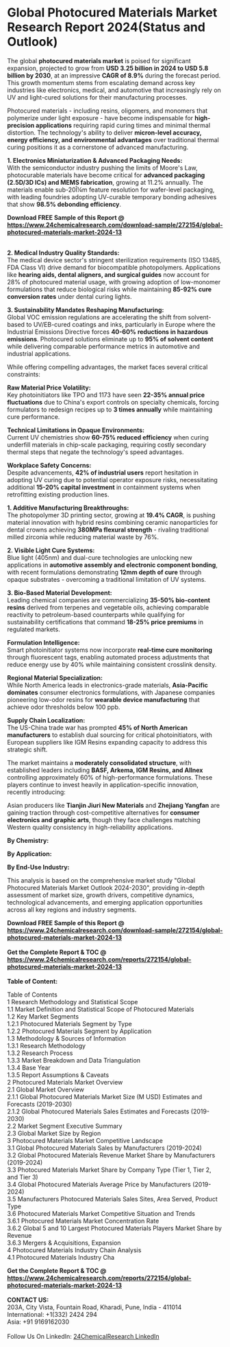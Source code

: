 <h1>Global Photocured Materials Market Research Report 2024(Status and Outlook)</h1><p>The global <strong>photocured materials market</strong> is poised for significant expansion, projected to grow from <strong>USD 3.25 billion in 2024 to USD 5.8 billion by 2030</strong>, at an impressive <strong>CAGR of 8.9%</strong> during the forecast period. This growth momentum stems from escalating demand across key industries like electronics, medical, and automotive that increasingly rely on UV and light-cured solutions for their manufacturing processes.</p><p>Photocured materials - including resins, oligomers, and monomers that polymerize under light exposure - have become indispensable for <strong>high-precision applications</strong> requiring rapid curing times and minimal thermal distortion. The technology's ability to deliver <strong>micron-level accuracy, energy efficiency, and environmental advantages</strong> over traditional thermal curing positions it as a cornerstone of advanced manufacturing.</p><p><strong>1. Electronics Miniaturization &amp; Advanced Packaging Needs:</strong><br>
With the semiconductor industry pushing the limits of Moore's Law, photocurable materials have become critical for <strong>advanced packaging (2.5D/3D ICs) and MEMS fabrication</strong>, growing at 11.2% annually. The materials enable sub-20Î¼m feature resolution for wafer-level packaging, with leading foundries adopting UV-curable temporary bonding adhesives that show <strong>98.5% debonding efficiency</strong>.</p><div><b>Download FREE Sample of this Report @ 
            <a href="https://www.24chemicalresearch.com/download-sample/272154/global-photocured-materials-market-2024-13">
            https://www.24chemicalresearch.com/download-sample/272154/global-photocured-materials-market-2024-13</a></b></div><br><p><strong>2. Medical Industry Quality Standards:</strong><br>
The medical device sector's stringent sterilization requirements (ISO 13485, FDA Class VI) drive demand for biocompatible photopolymers. Applications like <strong>hearing aids, dental aligners, and surgical guides</strong> now account for 28% of photocured material usage, with growing adoption of low-monomer formulations that reduce biological risks while maintaining <strong>85-92% cure conversion rates</strong> under dental curing lights.</p><p><strong>3. Sustainability Mandates Reshaping Manufacturing:</strong><br>
Global VOC emission regulations are accelerating the shift from solvent-based to UV/EB-cured coatings and inks, particularly in Europe where the Industrial Emissions Directive forces <strong>40-60% reductions in hazardous emissions</strong>. Photocured solutions eliminate up to <strong>95% of solvent content</strong> while delivering comparable performance metrics in automotive and industrial applications.</p><p>While offering compelling advantages, the market faces several critical constraints:</p><p><strong>Raw Material Price Volatility:</strong><br>
    Key photoinitiators like TPO and 1173 have seen <strong>22-35% annual price fluctuations</strong> due to China's export controls on specialty chemicals, forcing formulators to redesign recipes up to <strong>3 times annually</strong> while maintaining cure performance.</p><p><strong>Technical Limitations in Opaque Environments:</strong><br>
    Current UV chemistries show <strong>60-75% reduced efficiency</strong> when curing underfill materials in chip-scale packaging, requiring costly secondary thermal steps that negate the technology's speed advantages.</p><p><strong>Workplace Safety Concerns:</strong><br>
    Despite advancements, <strong>42% of industrial users</strong> report hesitation in adopting UV curing due to potential operator exposure risks, necessitating additional <strong>15-20% capital investment</strong> in containment systems when retrofitting existing production lines.</p><p><strong>1. Additive Manufacturing Breakthroughs:</strong><br>
The photopolymer 3D printing sector, growing at <strong>19.4% CAGR</strong>, is pushing material innovation with hybrid resins combining ceramic nanoparticles for dental crowns achieving <strong>380MPa flexural strength</strong> - rivaling traditional milled zirconia while reducing material waste by 76%.</p><p><strong>2. Visible Light Cure Systems:</strong><br>
Blue light (405nm) and dual-cure technologies are unlocking new applications in <strong>automotive assembly and electronic component bonding</strong>, with recent formulations demonstrating <strong>12mm depth of cure</strong> through opaque substrates - overcoming a traditional limitation of UV systems.</p><p><strong>3. Bio-Based Material Development:</strong><br>
Leading chemical companies are commercializing <strong>35-50% bio-content resins</strong> derived from terpenes and vegetable oils, achieving comparable reactivity to petroleum-based counterparts while qualifying for sustainability certifications that command <strong>18-25% price premiums</strong> in regulated markets.</p><p><strong>Formulation Intelligence:</strong><br>
    Smart photoinitiator systems now incorporate <strong>real-time cure monitoring</strong> through fluorescent tags, enabling automated process adjustments that reduce energy use by 40% while maintaining consistent crosslink density.</p><p><strong>Regional Material Specialization:</strong><br>
    While North America leads in electronics-grade materials, <strong>Asia-Pacific dominates</strong> consumer electronics formulations, with Japanese companies pioneering low-odor resins for <strong>wearable device manufacturing</strong> that achieve odor thresholds below 100 ppb.</p><p><strong>Supply Chain Localization:</strong><br>
    The US-China trade war has prompted <strong>45% of North American manufacturers</strong> to establish dual sourcing for critical photoinitiators, with European suppliers like IGM Resins expanding capacity to address this strategic shift.</p><p>The market maintains a <strong>moderately consolidated structure</strong>, with established leaders including <strong>BASF, Arkema, IGM Resins, and Allnex</strong> controlling approximately 60% of high-performance formulations. These players continue to invest heavily in application-specific innovation, recently introducing: </p><p>Asian producers like <strong>Tianjin Jiuri New Materials</strong> and <strong>Zhejiang Yangfan</strong> are gaining traction through cost-competitive alternatives for <strong>consumer electronics and graphic arts</strong>, though they face challenges matching Western quality consistency in high-reliability applications.</p><p><strong>By Chemistry:</strong></p><p><strong>By Application:</strong></p><p><strong>By End-Use Industry:</strong></p><p>This analysis is based on the comprehensive market study "Global Photocured Materials Market Outlook 2024-2030", providing in-depth assessment of market size, growth drivers, competitive dynamics, technological advancements, and emerging application opportunities across all key regions and industry segments.</p><div><b>Download FREE Sample of this Report @ 
            <a href="https://www.24chemicalresearch.com/download-sample/272154/global-photocured-materials-market-2024-13">
            https://www.24chemicalresearch.com/download-sample/272154/global-photocured-materials-market-2024-13</a></b></div><br><div><b>Get the Complete Report & TOC @ 
            <a href="https://www.24chemicalresearch.com/reports/272154/global-photocured-materials-market-2024-13">
            https://www.24chemicalresearch.com/reports/272154/global-photocured-materials-market-2024-13</a></b></div><br>
            <b>Table of Content:</b><p>Table of Contents<br />
1 Research Methodology and Statistical Scope<br />
1.1 Market Definition and Statistical Scope of Photocured Materials<br />
1.2 Key Market Segments<br />
1.2.1 Photocured Materials Segment by Type<br />
1.2.2 Photocured Materials Segment by Application<br />
1.3 Methodology & Sources of Information<br />
1.3.1 Research Methodology<br />
1.3.2 Research Process<br />
1.3.3 Market Breakdown and Data Triangulation<br />
1.3.4 Base Year<br />
1.3.5 Report Assumptions & Caveats<br />
2 Photocured Materials Market Overview<br />
2.1 Global Market Overview<br />
2.1.1 Global Photocured Materials Market Size (M USD) Estimates and Forecasts (2019-2030)<br />
2.1.2 Global Photocured Materials Sales Estimates and Forecasts (2019-2030)<br />
2.2 Market Segment Executive Summary<br />
2.3 Global Market Size by Region<br />
3 Photocured Materials Market Competitive Landscape<br />
3.1 Global Photocured Materials Sales by Manufacturers (2019-2024)<br />
3.2 Global Photocured Materials Revenue Market Share by Manufacturers (2019-2024)<br />
3.3 Photocured Materials Market Share by Company Type (Tier 1, Tier 2, and Tier 3)<br />
3.4 Global Photocured Materials Average Price by Manufacturers (2019-2024)<br />
3.5 Manufacturers Photocured Materials Sales Sites, Area Served, Product Type<br />
3.6 Photocured Materials Market Competitive Situation and Trends<br />
3.6.1 Photocured Materials Market Concentration Rate<br />
3.6.2 Global 5 and 10 Largest Photocured Materials Players Market Share by Revenue<br />
3.6.3 Mergers & Acquisitions, Expansion<br />
4 Photocured Materials Industry Chain Analysis<br />
4.1 Photocured Materials Industry Cha</p><div><b>Get the Complete Report & TOC @ 
            <a href="https://www.24chemicalresearch.com/reports/272154/global-photocured-materials-market-2024-13">
            https://www.24chemicalresearch.com/reports/272154/global-photocured-materials-market-2024-13</a></b></div><br><b>CONTACT US:</b><br>
            203A, City Vista, Fountain Road, Kharadi, Pune, India - 411014<br>
            International: +1(332) 2424 294<br>
            Asia: +91 9169162030 <br><br>
            Follow Us On LinkedIn: <a href="https://www.linkedin.com/company/24chemicalresearch/">24ChemicalResearch LinkedIn</a>
